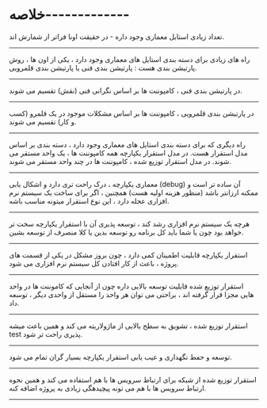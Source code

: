 # خلاصه-------------

تعداد زیادی استایل معماری وجود داره - در حقیقت اونا فراتر از شمارش اند.

---

راه های زیادی برای دسته بندی استایل های معماری وجود دارد ، یکی از اون ها ، روش پارتیشن بندی هست : پارتیشن بندی فنی یا پارتیشن بندی قلمرویی.

---

در پارتیشن بندی فنی ، کامپوننت ها بر اساس نگرانی فنی (نقش) تقسیم می شوند.

---

در پارتیشن بندی قلمرویی ، کامپوننت ها بر اساس مشکلات موجود در یک قلمرو (کسب و کار) تقسیم می شوند.

---

راه دیگری که برای دسته بندی استایل های معماری وجود دارد ، دسته بندی بر اساس مدل استقرار هست. در مدل استقرار یکپارچه همه کامپوننت ها ، یک واحد مستقر می شوند. در مدل استقرار توزیع شده ، کامپوننت ها در چند واحد مستقر می شوند.

---

معماری یکپارچه ، درک راحت تری دارد و اشکال یابی (debug) آن ساده تر است و ممکنه ارزانتر باشد (منظور هزینه اولیه هست) همچنین ، اگر برای ساخت یک سیستم نرم افزاری عجله دارد ، این نوع استقرار میتونه مناسب باشه.

---

هرچه یک سیستم نرم افزاری رشد کند ، توسعه پذیری آن با استقرار یکپارچه سخت تر خواهد بود چون یا شما باید کل برنامه رو توسعه بدین یا کلا منصرف از توسعه بشین.

---

استقرار یکپارچه قابلیت اطمینان کمی دارد ، چون بروز مشکل در یکی از قسمت های پروژه ، باعث از کار افتادن کل سیستم نرم افزاری می شود.

---

استقرار توزیع شده قابلیت توسعه بالایی داره چون از آنجایی که کاموننت ها در واحد هایی مجزا قرار گرفته اند ، براحتی می توان هر واحد را مستقل از واحدی دیگر ، توسعه داد.

---

استقرار توزیع شده ، تشویق به سطح بالایی از ماژولاریته می کند و همین باعث میشه test پذیری راحت تر شود.

---

توسعه و حفط نگهداری و عیب یابی استقرار یکپارچه بسیار گران تمام می شود.

---

استقرار توزیع شده از شبکه برای ارتباط سرویس ها با هم استفاده می کند و همین نحوه ارتباط سرویس ها با هم می تونه پیچیدهگی زیادی به پروژه اضافه کنه.

---

